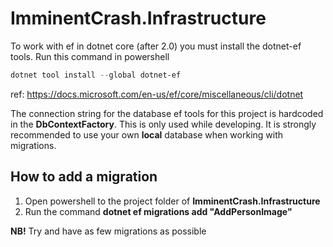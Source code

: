 # ImminentCrash.Infrastructure

To work with ef in dotnet core (after 2.0) you must install the dotnet-ef tools. Run this command in powershell

````powershell
dotnet tool install --global dotnet-ef
````

ref: https://docs.microsoft.com/en-us/ef/core/miscellaneous/cli/dotnet

The connection string for the database ef tools for this project is hardcoded in the **DbContextFactory**.
This is only used while developing. It is strongly recommended to use your own **local** database when working with migrations.

## How to add a migration

1. Open powershell to the project folder of **ImminentCrash.Infrastructure**
2. Run the command **dotnet ef migrations add "AddPersonImage"**

**NB!** Try and have as few migrations as possible